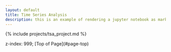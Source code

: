 ```yaml
---
layout: default
title: Time Series Analysis
description: this is an example of rendering a jupyter notebook as markdown on the page
---
```

<div>

{% include projects/tsa_project.md %}

</div>z-index: 999;
[Top of Page](#page-top)
